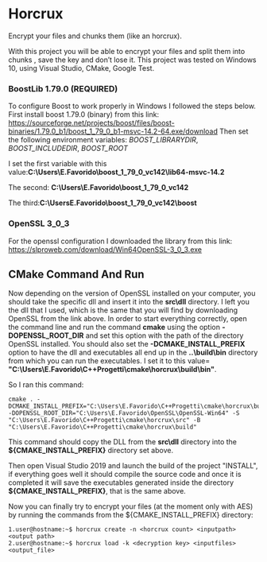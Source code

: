# Horcrux
Encrypt your files and chunks them (like an horcrux).

With this project you will be able to encrypt your files and split them into chunks , save the key and don’t lose it.
This project was tested on Windows 10, using Visual Studio, CMake, Google Test.

### BoostLib 1.79.0 (REQUIRED)
To configure Boost to work properly in Windows I followed the steps below.
First install boost 1.79.0 (binary) from this link:
https://sourceforge.net/projects/boost/files/boost-binaries/1.79.0_b1/boost_1_79_0_b1-msvc-14.2-64.exe/download
Then set the following environment variables:
*BOOST_LIBRARYDIR*,
*BOOST_INCLUDEDIR*,
*BOOST_ROOT*

I set the first variable with this value:**C:\Users\E.Favorido\boost_1_79_0_vc142\lib64-msvc-14.2**

The second: **C:\Users\E.Favorido\boost_1_79_0_vc142**

The third:**C:\UsersE.Favorido\boost_1_79_0_vc142\boost**

### OpenSSL 3_0_3
For the openssl configuration I downloaded the library from this link:
https://slproweb.com/download/Win64OpenSSL-3_0_3.exe

## CMake Command And Run
Now depending on the version of OpenSSL installed on your computer, you should take the specific dll and insert it into the **src\dll** directory.
I left you the dll that I used, which is the same that you will find by downloading OpenSSL from the link above.
In order to start everything correctly, open the command line and run the command **cmake** using the option **-DOPENSSL_ROOT_DIR** and set this option with the path of the directory OpenSSL installed.
You should also set the **-DCMAKE_INSTALL_PREFIX** option to have the dll and executables all end up in the **..\build\bin** directory from which you can run the executables. I set it to this value= **"C:\Users\E.Favorido\C++Progetti\cmake\horcrux\build\bin"**.

So I ran this command:

```
cmake . -DCMAKE_INSTALL_PREFIX="C:\Users\E.Favorido\C++Progetti\cmake\horcrux\build\bin"  -DOPENSSL_ROOT_DIR="C:\Users\E.Favorido\OpenSSL\OpenSSL-Win64" -S "C:\Users\E.Favorido\C++Progetti\cmake\horcrux\src" -B "C:\Users\E.Favorido\C++Progetti\cmake\horcrux\build"

```

This command should copy the DLL from the **src\dll** directory into the **${CMAKE_INSTALL_PREFIX}** directory set above.

Then open Visual Studio 2019 and launch the build of the project "INSTALL", if everything goes well it should compile the source code and once it is completed it will save the executables generated inside the directory **${CMAKE_INSTALL_PREFIX}**, that is the same above.

Now you can finally try to encrypt your files (at the moment only with AES) by running the commands from the ${CMAKE_INSTALL_PREFIX} directory:
```
1.user@hostname:~$ horcrux create -n <horcrux count> <inputpath> <output path>
2.user@hostname:~$ horcrux load -k <decryption key> <inputfiles> <output_file>
```



